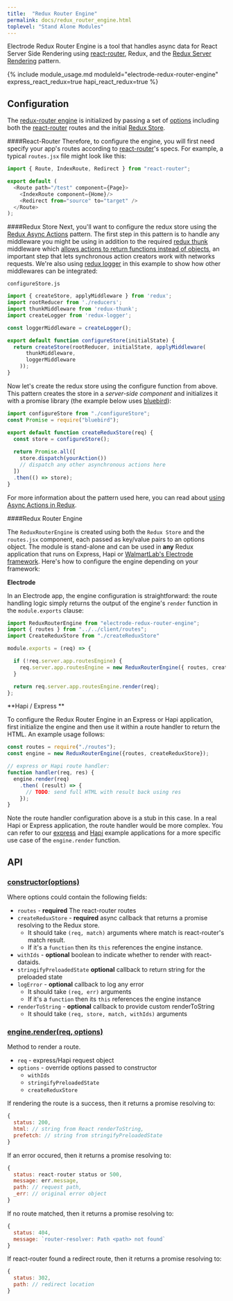 ```yaml
---
title:  "Redux Router Engine"
permalink: docs/redux_router_engine.html
toplevel: "Stand Alone Modules"
---
```


Electrode Redux Router Engine is a tool that handles async data for React Server Side Rendering using [react-router], Redux, and the [Redux Server Rendering] pattern.

{% include module_usage.md moduleId="electrode-redux-router-engine" express_react_redux=true hapi_react_redux=true %}

## Configuration

The [redux-router engine](#redux-router-engine) is initialized by passing a set of [options](#API) including both the [react-router](#react-router) routes and the initial [Redux Store](#redux-store).

####React-Router
Therefore, to configure the engine, you will first need specify your app's routes according to [react-router]'s specs. For example, a typical `routes.jsx` file might look like this:

```js
import { Route, IndexRoute, Redirect } from "react-router";

export default (
  <Route path="/test" component={Page}>
    <IndexRoute component={Home}/>
    <Redirect from="source" to="target" />
  </Route>
);
```
####Redux Store
Next, you'll want to configure the redux store using the [Redux Async Actions] pattern. The first step in this pattern is to handle any middleware you might be using in addition to the required [redux thunk](https://github.com/gaearon/redux-thunk#redux-thunk) middleware which [allows actions to return functions instead of objects](http://redux.js.org/docs/advanced/AsyncActions.html#async-action-creators), an important step that lets synchronous action creators work with networks requests. We're also using [redux logger](https://github.com/evgenyrodionov/redux-logger#logger-for-redux) in this example to show how other middlewares can be integrated:

`configureStore.js`
```js
import { createStore, applyMiddleware } from 'redux';
import rootReducer from './reducers';
import thunkMiddleware from 'redux-thunk';
import createLogger from 'redux-logger';

const loggerMiddleware = createLogger();

export default function configureStore(initialState) {
  return createStore(rootReducer, initialState, applyMiddleware(
      thunkMiddleware,
      loggerMiddleware
    ));
} 
```


Now let's create the redux store using the configure function from above. This pattern creates the store in a *server-side component* and initializes it with a promise library (the example below uses [bluebird](https://github.com/petkaantonov/bluebird/)):

```javascript
import configureStore from "./configureStore";
const Promise = require("bluebird");

export default function createReduxStore(req) {
  const store = configureStore();
    
  return Promise.all([
    store.dispatch(yourAction())
    // dispatch any other asynchronous actions here
  ])
  .then(() => store);
}
```
For more information about the pattern used here, you can read about [using Async Actions in Redux](http://redux.js.org/docs/advanced/AsyncActions.html).

####Redux Router Engine

The `ReduxRouterEngine` is created using both the `Redux Store` and the `routes.jsx` component, each passed as key/value pairs to an options object. The module is stand-alone and can be used in **any** Redux application that runs on Express, Hapi or [WalmartLab's Electrode framework](http://www.electrode.io). Here's how to configure the engine depending on your framework:

**Electrode**

In an Electrode app, the engine configuration is straightforward: the route handling logic simply returns the output of the engine's `render` function in the `module.exports` clause:

```javascript
import ReduxRouterEngine from "electrode-redux-router-engine";
import { routes } from "../../client/routes";
import CreateReduxStore from "./createReduxStore"

module.exports = (req) => {

  if (!req.server.app.routesEngine) {
    req.server.app.routesEngine = new ReduxRouterEngine({ routes, createReduxStore });
  }

  return req.server.app.routesEngine.render(req);
};
```

**Hapi / Express **

To configure the Redux Router Engine in an Express or Hapi application, first initialize the engine and then use it within a route handler to return the HTML. An example usage follows:

```javascript
const routes = require("./routes");
const engine = new ReduxRouterEngine({routes, createReduxStore});

// express or Hapi route handler:
function handler(req, res) {
  engine.render(req)
    .then( (result) => {
      // TODO: send full HTML with result back using res
    });
}
```

Note the route handler configuration above is a stub in this case. In a real Hapi or Express application, the route handler would be more complex. You can refer to our [express](https://github.com/docs-code-examples-electrode-io/express-react-redux-webpack/blob/8e6023af5d4c7f4ec8780cfeeb214efc04892b2c/src/server.js#L90-L94) and [Hapi](https://github.com/docs-code-examples-electrode-io/hapi-react-redux/blob/685456d738997cfca5beda2ff3d9b655ad37e0e0/hapiApp/src/server.js#L123-L146) example applications for a more specific use case of the `engine.render` function.


## API

### [constructor(options)]()

Where options could contain the following fields:

  - `routes` - **required** The react-router routes
  - `createReduxStore` - **required** async callback that returns a promise resolving to the Redux store.
    - It should take `(req, match)` arguments where match is react-router's match result.
    - If it's a `function` then its `this` references the engine instance.
  - `withIds` - **optional** boolean to indicate whether to render with react-dataids.
  - `stringifyPreloadedState` **optional** callback to return string for the preloaded state
  - `logError` - **optional** callback to log any error
    - It should take `(req, err)` arguments
    - If it's a `function` then its `this` references the engine instance
  - `renderToString` - **optional** callback to provide custom renderToString
    - It should take `(req, store, match, withIds)` arguments

### [engine.render(req, options)]()

Method to render a route.

  - `req` - express/Hapi request object
  - `options` - override options passed to constructor
    - `withIds`
    - `stringifyPreloadedState`
    - `createReduxStore`

If rendering the route is a success, then it returns a promise resolving to:

```js
{
  status: 200,
  html: // string from React renderToString,
  prefetch: // string from stringifyPreloadedState
}
```

If an error occured, then it returns a promise resolving to:

```js
{
  status: react-router status or 500,
  message: err.message,
  path: // request path,
  _err: // original error object
}
```

If no route matched, then it returns a promise resolving to:

```js
{
  status: 404,
  message: `router-resolver: Path <path> not found`
}
```

If react-router found a redirect route, then it returns a promise resolving to:

```js
{
  status: 302,
  path: // redirect location
}
```

[Redux Async Actions]: http://redux.js.org/docs/advanced/AsyncActions.html
[Redux Server Rendering]: http://redux.js.org/docs/recipes/ServerRendering.html
[react-router]: https://github.com/reactjs/react-router
